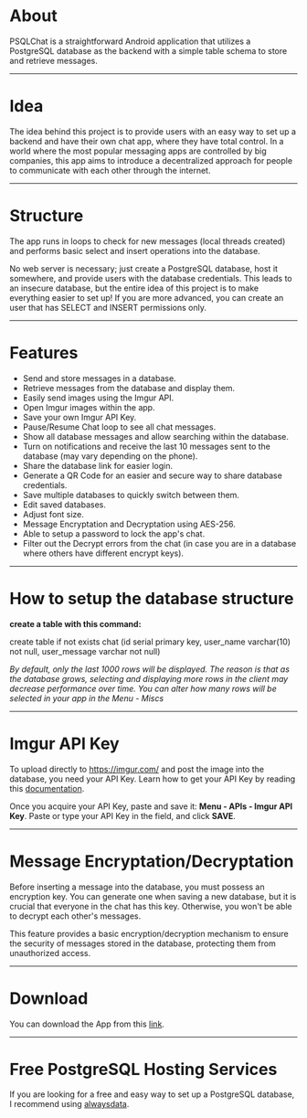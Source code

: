 # About

PSQLChat is a straightforward Android application that utilizes a PostgreSQL database as the backend with a simple table schema to store and retrieve messages.

---

# Idea

The idea behind this project is to provide users with an easy way to set up a backend and have their own chat app, where they have total control. In a world where the most popular messaging apps are controlled by big companies, this app aims to introduce a decentralized approach for people to communicate with each other through the internet.

---

# Structure

The app runs in loops to check for new messages (local threads created) and performs basic select and insert operations into the database.

No web server is necessary; just create a PostgreSQL database, host it somewhere, and provide users with the database credentials. This leads to an insecure database, but the entire idea of this project is to make everything easier to set up! If you are more advanced, you can create an user that has SELECT and INSERT permissions only.

---

# Features

- Send and store messages in a database.
- Retrieve messages from the database and display them.
- Easily send images using the Imgur API.
- Open Imgur images within the app.
- Save your own Imgur API Key.
- Pause/Resume Chat loop to see all chat messages.
- Show all database messages and allow searching within the database.
- Turn on notifications and receive the last 10 messages sent to the database (may vary depending on the phone).
- Share the database link for easier login.
- Generate a QR Code for an easier and secure way to share database credentials.
- Save multiple databases to quickly switch between them.
- Edit saved databases.
- Adjust font size.
- Message Encryptation and Decryptation using AES-256.
- Able to setup a password to lock the app's chat.
- Filter out the Decrypt errors from the chat (in case you are in a database where others have different encrypt keys).

---

# How to setup the database structure

**create a table with this command:**

create table if not exists chat (id serial primary key, user_name varchar(10) not null, user_message varchar not null)

*By default, only the last 1000 rows will be displayed. The reason is that as the database grows, selecting and displaying more rows in the client may decrease performance over time. You can alter how many rows will be selected in your app in the Menu - Miscs*

---

# Imgur API Key

To upload directly to https://imgur.com/ and post the image into the database, you need your API Key. Learn how to get your API Key by reading this [documentation](https://apidocs.imgur.com/).

Once you acquire your API Key, paste and save it: **Menu - APIs - Imgur API Key**. Paste or type your API Key in the field, and click **SAVE**.

---
# Message Encryptation/Decryptation

Before inserting a message into the database, you must possess an encryption key. You can generate one when saving a new database, but it is crucial that everyone in the chat has this key. Otherwise, you won't be able to decrypt each other's messages.

This feature provides a basic encryption/decryption mechanism to ensure the security of messages stored in the database, protecting them from unauthorized access.

---

# Download

You can download the App from this [link](https://github.com/ils94/PSQLChat/releases/download/release/PSQLChat.apk).

---

# Free PostgreSQL Hosting Services

If you are looking for a free and easy way to set up a PostgreSQL database, I recommend using [alwaysdata](https://www.alwaysdata.com/en/register/).
